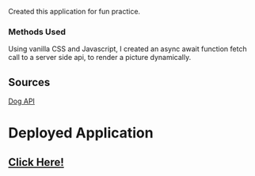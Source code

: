 Created this application for fun practice. 

### Methods Used

Using vanilla CSS and Javascript, I created an async await function fetch call to a server side api, to render a picture dynamically. 

## Sources
[Dog API](https://dog.ceo/dog-api/)


# Deployed Application
## [Click Here!](https://kuyajasper.github.io/DogApp/)